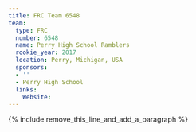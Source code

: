 ```yaml
---
title: FRC Team 6548
team:
  type: FRC
  number: 6548
  name: Perry High School Ramblers
  rookie_year: 2017
  location: Perry, Michigan, USA
  sponsors:
  - ''
  - Perry High School
  links:
    Website:
---
```


{% include remove_this_line_and_add_a_paragraph %}